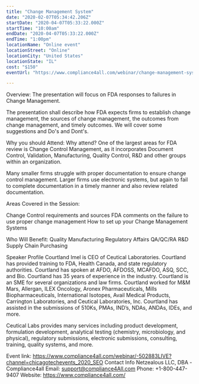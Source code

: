 ```yaml
---
title: "Change Management System"
date: "2020-02-07T05:34:42.206Z"
startDate: "2020-04-07T05:33:22.000Z"
startTime: "10:00am"
endDate: "2020-04-07T05:33:22.000Z"
endTime: "1:00pm"
locationName: "Online event"
locationStreet: "Online"
locationCity: "United States"
locationState: "IL"
cost: "$150"
eventUrl: "https://www.compliance4all.com/webinar/change-management-system-502883LIVE"

---
```


Overview:
The presentation will focus on FDA responses to failures in Change Management.

The presentation shall describe how FDA expects firms to establish change management, the sources of change management, the outcomes from change management, and timely outcomes. We will cover some suggestions and Do's and Dont's.

Why you should Attend: Why attend? One of the largest areas for FDA review is Change Control Management, as it incorporates Document Control, Validation, Manufacturing, Quality Control, R&D and other groups within an organization.

Many smaller firms struggle with proper documentation to ensure change control management. Larger firms use electronic systems, but again to fail to complete documentation in a timely manner and also review related documentation.

Areas Covered in the Session:

Change Control requirements and sources
FDA comments on the failure to use proper change management
How to set up your Change Management Systems

Who Will Benefit:
Quality
Manufacturing
Regulatory Affairs
QA/QC/RA
R&D Supply Chain
Purchasing

Speaker Profile
Courtland Imel is CEO of Ceutical Laboratories. Courtland has provided training to FDA, Health Canada, and state regulatory authorities. Courtland has spoken at AFDO, AFDOSS, MCAFDO, ASQ, SCC, and Bio. Courtland has 35 years of experience in the industry. Courtland is an SME for several organizations and law firms. Courtland worked for M&M Mars, Allergan, ILEX Oncology, Aronex Pharmaceuticals, Mills Biopharmaceuticals, International Isotopes, Avail Medical Products, Carrington Laboratories, and Ceutical Laboratories, Inc. Courtland has assisted in the submissions of 510Ks, PMAs, IND’s, NDAs, ANDAs, IDEs, and more.

Ceutical Labs provides many services including product development, formulation development, analytical testing (chemistry, microbiology, and physical), regulatory submissions, electronic submissions, consulting, training, quality systems, and more.

Event link:
https://www.compliance4all.com/webinar/-502883LIVE?channel=chicagotechevents_2020_SEO
Contact Info
Netzealous LLC, DBA -Compliance4all
Email: support@compliance4All.com
Phone: +1-800-447-9407
Website: https://www.compliance4all.com/


